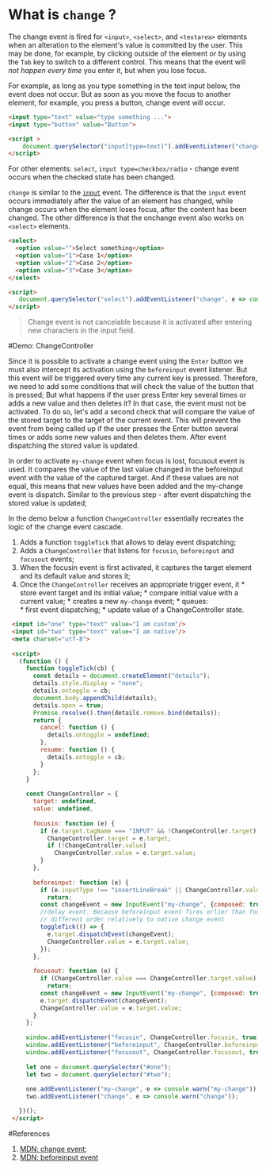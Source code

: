 # What is `change` ?

The change event is fired for `<input>`, `<select>`, and `<textarea>` elements when an alteration to the element's value is committed by the user.
This may be done, for example, by clicking outside of the element or by using the `Tab` key to switch to a different control.
 This means that the event will _not happen every time_ you enter it, but when you lose focus.

For example, as long as you type something in the text input below, the event does not occur. But as soon as you move the focus to another element, for example, you press a button, change event will occur.

```html
<input type="text" value="type something ...">
<input type="button" value="Button">

<script >
    document.querySelector("input[type=text]").addEventListener("change", e=> console.log(e.type, e.target.value)); 
</script>
```
For other elements: `select`, `input type=checkbox/radio` - change event occurs when the checked state has been changed.

  `change` is similar to the [`input`](WhatIs_input.md) event. The difference is that the `input` event occurs immediately after the value of an element has changed, while change occurs when the element loses focus, after the content has been changed. The other difference is that the onchange event also works on `<select>` elements.
 
```html
<select>
  <option value="">Select something</option>
  <option value="1">Case 1</option>
  <option value="2">Case 2</option>
  <option value="3">Case 3</option>
</select>

<script>
   document.querySelector("select").addEventListener("change", e => console.log(e.type, e.target.value));   
</script>
```
> Change event is not cancelable because it is activated after entering new characters in the input field.

#Demo: ChangeController

Since it is possible to activate a change event using the `Enter` button we must also intercept its activation using the `beforeinput` event listener.  But  this event will be triggered every time any current key is pressed. Therefore, we need to add some conditions that will check the value of the button that is pressed;
  But what happens if the user press Enter key several times or adds a new value and then deletes it? In that case, the event must not be activated. To do so, let's add a second check that will compare the value of the stored target to the target of the current event. This will prevent the event from being called up if the user presses the Enter button several times or adds some new values and then deletes them. After event dispatching the stored value is updated.
  
 In order to activate `my-change` event when focus is lost, focusout event is used. It compares the value of the last value changed in the beforeinput event with the value of the captured target. And if these values are not equal, this means that new values have been added and the my-change event is dispatch. Similar to the previous step - after event dispatching the stored value is updated;
  
In the demo below a function `ChangeController` essentially recreates the logic of the change event cascade.

1. Adds a function `toggleTick` that allows to delay event dispatching;
2. Adds a `ChangeController` that listens for `focusin`, `beforeinput` and `focusout` events;
3. When the focusin event is first activated, it captures the target element and its default value and stores it; 
4. Once the `ChangeController` receives an appropriate trigger event, it
       * store event target and its initial value;
       * compare initial value with a current value;
       * creates a new `my-change` event;
       * queues:  
           * first event dispatching;
           * update value of a ChangeController state.

```html
 <input id="one" type="text" value="I am custom"/>
 <input id="two" type="text" value="I am native"/>
 <meta charset="utf-8">
 
 <script>
   (function () {
     function toggleTick(cb) {
       const details = document.createElement("details");
       details.style.display = "none";
       details.ontoggle = cb;
       document.body.appendChild(details);
       details.open = true;
       Promise.resolve().then(details.remove.bind(details));
       return {
         cancel: function () {
           details.ontoggle = undefined;
         },
         resume: function () {
           details.ontoggle = cb;
         }
       };
     }
 
     const ChangeController = {
       target: undefined,
       value: undefined,  
 
       focusin: function (e) {
         if (e.target.tagName === "INPUT" && !ChangeController.target) {
           ChangeController.target = e.target;
           if (!ChangeController.value)
             ChangeController.value = e.target.value;
         }
       },
 
       beforeinput: function (e) {
         if (e.inputType !== "insertLineBreak" || ChangeController.value === ChangeController.target.value)
           return;
         const changeEvent = new InputEvent("my-change", {composed: true, bubbles: true, cancelable: true});
         //delay event. Because beforeinput event fires erlier than focusout. It meant that event will fires in 
         // different order relatively to native change event
         toggleTick(() => {
           e.target.dispatchEvent(changeEvent);
           ChangeController.value = e.target.value;
         });
       },
 
       focusout: function (e) {
         if (ChangeController.value === ChangeController.target.value)
           return;
         const changeEvent = new InputEvent("my-change", {composed: true, bubbles: true, cancelable: true});
         e.target.dispatchEvent(changeEvent);
         ChangeController.value = e.target.value;
       }
     };
 
     window.addEventListener("focusin", ChangeController.focusin, true);
     window.addEventListener("beforeinput", ChangeController.beforeinput, true);
     window.addEventListener("focusout", ChangeController.focusout, true);
 
     let one = document.querySelector("#one");
     let two = document.querySelector("#two");
 
     one.addEventListener("my-change", e => console.warn("my-change"));
     two.addEventListener("change", e => console.warn("change"));

   })();
 </script>
```

#References
1. [MDN: change event](https://developer.mozilla.org/en-US/docs/Web/API/HTMLElement/change_event);
2. [MDN: beforeinput event](https://developer.mozilla.org/en-US/docs/Web/API/HTMLElement/beforeinput_event)
 